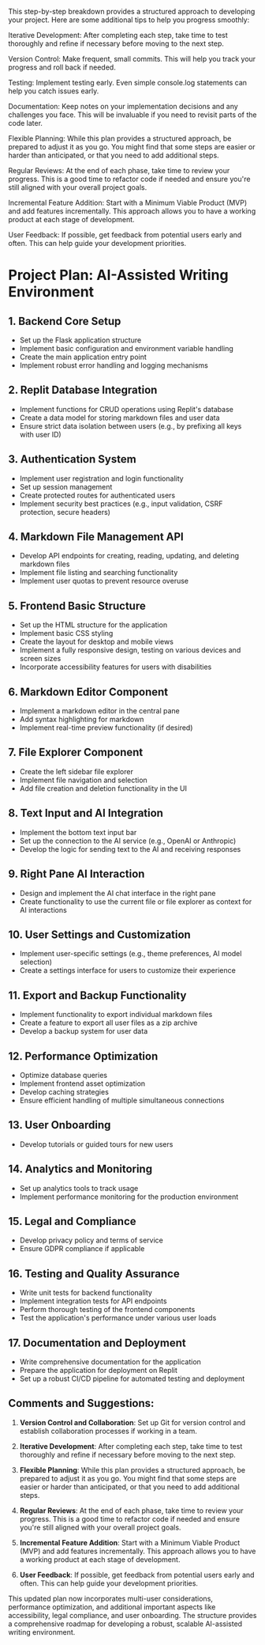 This step-by-step breakdown provides a structured approach to developing your project. Here are some additional tips to help you progress smoothly:

Iterative Development: After completing each step, take time to test thoroughly and refine if necessary before moving to the next step.

Version Control: Make frequent, small commits. This will help you track your progress and roll back if needed.

Testing: Implement testing early. Even simple console.log statements can help you catch issues early.

Documentation: Keep notes on your implementation decisions and any challenges you face. This will be invaluable if you need to revisit parts of the code later.

Flexible Planning: While this plan provides a structured approach, be prepared to adjust it as you go. You might find that some steps are easier or harder than anticipated, or that you need to add additional steps.

Regular Reviews: At the end of each phase, take time to review your progress. This is a good time to refactor code if needed and ensure you're still aligned with your overall project goals.

Incremental Feature Addition: Start with a Minimum Viable Product (MVP) and add features incrementally. This approach allows you to have a working product at each stage of development.

User Feedback: If possible, get feedback from potential users early and often. This can help guide your development priorities.

# Project Plan: AI-Assisted Writing Environment

## 1. Backend Core Setup
- Set up the Flask application structure
- Implement basic configuration and environment variable handling
- Create the main application entry point
- Implement robust error handling and logging mechanisms

## 2. Replit Database Integration
- Implement functions for CRUD operations using Replit's database
- Create a data model for storing markdown files and user data
- Ensure strict data isolation between users (e.g., by prefixing all keys with user ID)

## 3. Authentication System
- Implement user registration and login functionality
- Set up session management
- Create protected routes for authenticated users
- Implement security best practices (e.g., input validation, CSRF protection, secure headers)

## 4. Markdown File Management API
- Develop API endpoints for creating, reading, updating, and deleting markdown files
- Implement file listing and searching functionality
- Implement user quotas to prevent resource overuse

## 5. Frontend Basic Structure
- Set up the HTML structure for the application
- Implement basic CSS styling
- Create the layout for desktop and mobile views
- Implement a fully responsive design, testing on various devices and screen sizes
- Incorporate accessibility features for users with disabilities

## 6. Markdown Editor Component
- Implement a markdown editor in the central pane
- Add syntax highlighting for markdown
- Implement real-time preview functionality (if desired)

## 7. File Explorer Component
- Create the left sidebar file explorer
- Implement file navigation and selection
- Add file creation and deletion functionality in the UI

## 8. Text Input and AI Integration
- Implement the bottom text input bar
- Set up the connection to the AI service (e.g., OpenAI or Anthropic)
- Develop the logic for sending text to the AI and receiving responses

## 9. Right Pane AI Interaction
- Design and implement the AI chat interface in the right pane
- Create functionality to use the current file or file explorer as context for AI interactions

## 10. User Settings and Customization
- Implement user-specific settings (e.g., theme preferences, AI model selection)
- Create a settings interface for users to customize their experience

## 11. Export and Backup Functionality
- Implement functionality to export individual markdown files
- Create a feature to export all user files as a zip archive
- Develop a backup system for user data

## 12. Performance Optimization
- Optimize database queries
- Implement frontend asset optimization
- Develop caching strategies
- Ensure efficient handling of multiple simultaneous connections

## 13. User Onboarding
- Develop tutorials or guided tours for new users

## 14. Analytics and Monitoring
- Set up analytics tools to track usage
- Implement performance monitoring for the production environment

## 15. Legal and Compliance
- Develop privacy policy and terms of service
- Ensure GDPR compliance if applicable

## 16. Testing and Quality Assurance
- Write unit tests for backend functionality
- Implement integration tests for API endpoints
- Perform thorough testing of the frontend components
- Test the application's performance under various user loads

## 17. Documentation and Deployment
- Write comprehensive documentation for the application
- Prepare the application for deployment on Replit
- Set up a robust CI/CD pipeline for automated testing and deployment

## Comments and Suggestions:

1. **Version Control and Collaboration**: Set up Git for version control and establish collaboration processes if working in a team.

2. **Iterative Development**: After completing each step, take time to test thoroughly and refine if necessary before moving to the next step.

3. **Flexible Planning**: While this plan provides a structured approach, be prepared to adjust it as you go. You might find that some steps are easier or harder than anticipated, or that you need to add additional steps.

4. **Regular Reviews**: At the end of each phase, take time to review your progress. This is a good time to refactor code if needed and ensure you're still aligned with your overall project goals.

5. **Incremental Feature Addition**: Start with a Minimum Viable Product (MVP) and add features incrementally. This approach allows you to have a working product at each stage of development.

6. **User Feedback**: If possible, get feedback from potential users early and often. This can help guide your development priorities.

This updated plan now incorporates multi-user considerations, performance optimization, and additional important aspects like accessibility, legal compliance, and user onboarding. The structure provides a comprehensive roadmap for developing a robust, scalable AI-assisted writing environment.